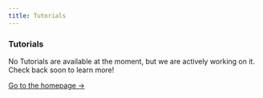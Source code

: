 ```yaml
---
title: Tutorials
---
```


<div class="card">
  <h3>Tutorials</h3>
  <p>No Tutorials are available at the moment, but we are actively working on it. Check back soon to learn more!</p>
  <a href="../" class="card-link">Go to the homepage &rarr;</a>
</div>